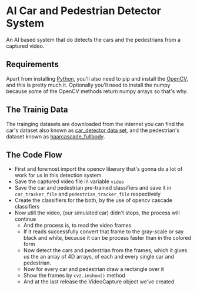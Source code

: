 # AI Car and Pedestrian Detector System 
An AI based system that do detects the cars and the pedestrians from a captured video. 
## Requirements
Apart from installing [Python](http://www.python.org/), you'll also need to pip and install the [OpenCV](https://docs.opencv.org/2.4/modules/objdetect/doc/cascade_classification.html?highlight=detectmultiscale), and this is pretty much it. Optionally you'll need to install the numpy because some of the OpenCV methods return numpy arrays so that's why.

## The Trainig Data
The trainging datasets are downloaded from the internet you can find the car's dataset also known as [car_detector data set](https://github.com/taneemishere/AI_Car_and_Pedestrian_Detector_System/blob/master/car_detector.xml), and the pedestrian's dataset known as [haarcascade_fullbody](https://github.com/taneemishere/AI_Car_and_Pedestrian_Detector_System/blob/master/haarcascade_fullbody.xml).

## The Code Flow
-	First and foremost import the opencv liberary that's gonna do a lot of work for us in this detection system.
-	Save the captured video file in variable ```video```
-	Save the car and pedestrian pre-trained classifiers and save it in ```car_tracker_file``` and ```pedestrian_tracker_file``` respectively
-	Create the classifiers for the both, by the use of opencv cascade classifiers
-	Now utill the video, (our simulated car) didn't stops, the process will continue
	- And the process is, to read the video frames
	- If it reads successfully convert that frame to the gray-scale or say black and white, because it can be process faster than in the colored form
	- Now detect the cars and pedestrian from the frames, which it gives us the an array of 4D arrays, of each and every single car and pedestrian.
	- Now for every car and pedestrian draw a rectangle over it
	- Show the frames by ```cv2.imshow()``` method
	- And at the last release the VideoCapture object we've created
